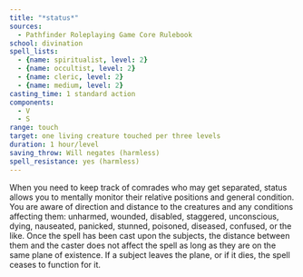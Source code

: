 ```yaml
---
title: "*status*"
sources:
  - Pathfinder Roleplaying Game Core Rulebook
school: divination
spell_lists:
  - {name: spiritualist, level: 2}
  - {name: occultist, level: 2}
  - {name: cleric, level: 2}
  - {name: medium, level: 2}
casting_time: 1 standard action
components:
  - V
  - S
range: touch
target: one living creature touched per three levels
duration: 1 hour/level
saving_throw: Will negates (harmless)
spell_resistance: yes (harmless)
---
```


When you need to keep track of comrades who may get separated, status allows you to mentally monitor their relative positions and general condition. You are aware of direction and distance to the creatures and any conditions affecting them: unharmed, wounded, disabled, staggered, unconscious, dying, nauseated, panicked, stunned, poisoned, diseased, confused, or the like. Once the spell has been cast upon the subjects, the distance between them and the caster does not affect the spell as long as they are on the same plane of existence. If a subject leaves the plane, or if it dies, the spell ceases to function for it.

